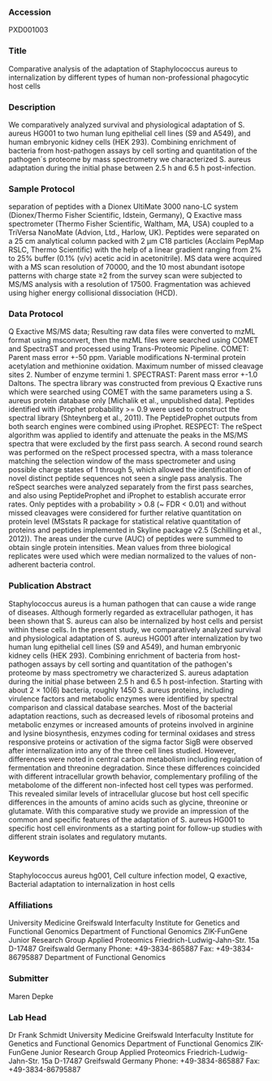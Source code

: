 ### Accession
PXD001003

### Title
Comparative analysis of the adaptation of Staphylococcus aureus to internalization by different types of human non-professional phagocytic host cells

### Description
We comparatively analyzed survival and physiological adaptation of S. aureus HG001 to two human lung epithelial cell lines (S9 and A549), and human embryonic kidney cells (HEK 293). Combining enrichment of bacteria from host-pathogen assays by cell sorting and quantitation of the pathogen´s proteome by mass spectrometry we characterized S. aureus adaptation during the initial phase between 2.5 h and 6.5 h post-infection.

### Sample Protocol
separation of peptides with a Dionex UltiMate 3000 nano-LC system (Dionex/Thermo Fisher Scientific, Idstein, Germany), Q Exactive mass spectrometer (Thermo Fisher Scientific, Waltham, MA, USA) coupled to a TriVersa NanoMate (Advion, Ltd., Harlow, UK). Peptides were separated on a 25 cm analytical column packed with 2 μm C18 particles (Acclaim PepMap RSLC, Thermo Scientific) with the help of a linear gradient ranging from 2% to 25% buffer (0.1% (v/v) acetic acid in acetonitrile). MS data were acquired with a MS scan resolution of 70000, and the 10 most abundant isotope patterns with charge state ≥2 from the survey scan were subjected to MS/MS analysis with a resolution of 17500. Fragmentation was achieved using higher energy collisional dissociation (HCD).

### Data Protocol
Q Exactive MS/MS data; Resulting raw data files were converted to mzML format using msconvert, then the mzML files were searched using COMET and SpectraST and processed using Trans-Proteomic Pipeline. COMET: Parent mass error +-50 ppm. Variable modifications N-terminal protein acetylation and methionine oxidation. Maximum number of missed cleavage sites 2. Number of enzyme termini 1. SPECTRAST: Parent mass error +-1.0 Daltons. The spectra library was constructed from previous Q Exactive runs which were searched using COMET with the same parameters using a S. aureus protein database only [Michalik et al., unpublished data]. Peptides identified with iProphet probability >= 0.9 were used to construct the spectral library (Shteynberg et al., 2011). The PeptideProphet outputs from both search engines were combined using iProphet. RESPECT: The reSpect algorithm was applied to identify and attenuate the peaks in the MS/MS spectra that were excluded by the first pass search. A second round search was performed on the reSpect processed spectra, with a mass tolerance matching the selection window of the mass spectrometer and using possible charge states of 1 through 5, which allowed the identification of novel distinct peptide sequences not seen a single pass analysis. The reSpect searches were analyzed separately from the first pass searches, and also using PeptideProphet and iProphet to establish accurate error rates. Only peptides with a probability > 0.8 (~ FDR < 0.01) and without missed cleavages were considered for further relative quantitation on protein level (MSstats R package for statistical relative quantitation of proteins and peptides implemented in Skyline package v2.5 (Schilling et al., 2012)). The areas under the curve (AUC) of peptides were summed to obtain single protein intensities. Mean values from three biological replicates were used which were median normalized to the values of non-adherent bacteria control.

### Publication Abstract
Staphylococcus aureus is a human pathogen that can cause a wide range of diseases. Although formerly regarded as extracellular pathogen, it has been shown that S. aureus can also be internalized by host cells and persist within these cells. In the present study, we comparatively analyzed survival and physiological adaptation of S. aureus HG001 after internalization by two human lung epithelial cell lines (S9 and A549), and human embryonic kidney cells (HEK 293). Combining enrichment of bacteria from host-pathogen assays by cell sorting and quantitation of the pathogen's proteome by mass spectrometry we characterized S. aureus adaptation during the initial phase between 2.5 h and 6.5 h post-infection. Starting with about 2 &#xd7; 10(6) bacteria, roughly 1450 S. aureus proteins, including virulence factors and metabolic enzymes were identified by spectral comparison and classical database searches. Most of the bacterial adaptation reactions, such as decreased levels of ribosomal proteins and metabolic enzymes or increased amounts of proteins involved in arginine and lysine biosynthesis, enzymes coding for terminal oxidases and stress responsive proteins or activation of the sigma factor SigB were observed after internalization into any of the three cell lines studied. However, differences were noted in central carbon metabolism including regulation of fermentation and threonine degradation. Since these differences coincided with different intracellular growth behavior, complementary profiling of the metabolome of the different non-infected host cell types was performed. This revealed similar levels of intracellular glucose but host cell specific differences in the amounts of amino acids such as glycine, threonine or glutamate. With this comparative study we provide an impression of the common and specific features of the adaptation of S. aureus HG001 to specific host cell environments as a starting point for follow-up studies with different strain isolates and regulatory mutants.

### Keywords
Staphylococcus aureus hg001, Cell culture infection model, Q exactive, Bacterial adaptation to internalization in host cells

### Affiliations
University Medicine Greifswald Interfaculty Institute for Genetics and Functional Genomics Department of Functional Genomics ZIK-FunGene Junior Research Group Applied Proteomics Friedrich-Ludwig-Jahn-Str. 15a D-17487 Greifswald Germany Phone: +49-3834-865887 Fax: +49-3834-86795887
Department of Functional Genomics

### Submitter
Maren Depke

### Lab Head
Dr Frank Schmidt
University Medicine Greifswald Interfaculty Institute for Genetics and Functional Genomics Department of Functional Genomics ZIK-FunGene Junior Research Group Applied Proteomics Friedrich-Ludwig-Jahn-Str. 15a D-17487 Greifswald Germany Phone: +49-3834-865887 Fax: +49-3834-86795887


